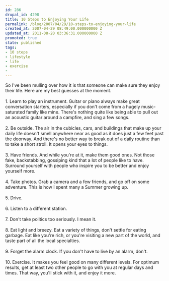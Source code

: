 ```yaml
---
id: 286
drupal_id: 4298
title: 10 Steps to Enjoying Your Life
permalink: /blog/2007/04/29/10-steps-to-enjoying-your-life
created_at: 2007-04-29 08:49:00.000000000 Z
updated_at: 2011-08-20 03:36:31.000000000 Z
promoted: true
state: published
tags:
- 10 steps
- lifestyle
- life
- exercise
- 
---
```

So I've been mulling over how it is that someone can make sure they enjoy their life. Here are my best guesses at the moment.<br /><br />1. Learn to play an instrument. Guitar or piano always make great conversation starters, especially if you don't come from a hugely music-saturated family like mine. There's nothing quite like being able to pull out an acoustic guitar around a campfire, and sing a few songs.<br /><br />2. Be outside. The air in the cubicles, cars, and buildings that make up your daily life doesn't smell anywhere near as good as it does just a few feet past the doorway. And there's no better way to break out of a daily routine than to take a short stroll. It opens your eyes to things.<br /><br />3. Have friends. And while you're at it, make them good ones. Not those fake, backstabbing, gossiping kind that a lot of people like to have. Surround yourself with people who inspire you to be better and enjoy yourself more.<br /><br />4. Take photos. Grab a camera and a few friends, and go off on some adventure. This is how I spent many a Summer growing up.<br /><br />5. Drive.<br /><br />6. Listen to a different station.<br /><br />7. Don't take politics too seriously. I mean it.<br /><br />8. Eat light and breezy. Eat a variety of things, don't settle for eating garbage. Eat like you're rich, or you're visiting a new part of the world, and taste part of all the local specialties.<br /><br />9. Forget the alarm clock. If you don't have to live by an alarm, don't.<br /><br />10. Exercise. It makes you feel good on many different levels. For optimum results, get at least two other people to go with you at regular days and times. That way, you'll stick with it, and enjoy it more.
